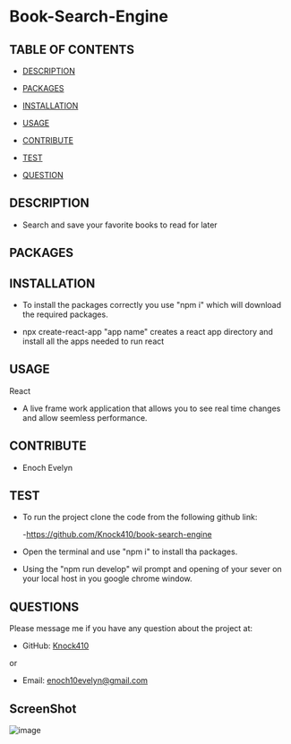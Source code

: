 # Book-Search-Engine


## TABLE OF CONTENTS
  - [DESCRIPTION](#description)
  - [PACKAGES](#packages)
  - [INSTALLATION](#installation)
  - [USAGE](#usage)
  
  - [CONTRIBUTE](#contribute)
  - [TEST](#test)
  - [QUESTION](#questions)


## DESCRIPTION

        
- Search and save your favorite books to read for later 


## PACKAGES




## INSTALLATION

      
- To install the packages correctly you use "npm i" which will download the required packages.

- npx create-react-app "app name" creates a react app directory and install all the apps needed to run react


## USAGE


React

- A live frame work application that allows you to see real time changes and allow seemless performance.

## CONTRIBUTE


- Enoch Evelyn


## TEST

      
- To run the project  clone the code from the following github link:

   -https://github.com/Knock410/book-search-engine

- Open the terminal and use "npm i" to install tha packages.

- Using the "npm run develop" wil prompt and opening of your sever on your local host in you google chrome window.

## QUESTIONS


Please message me if you have any question about the project at:



- GitHub: [Knock410](https://github.com/Knock410)

or


- Email: [enoch10evelyn@gmail.com](mailto:enoch10evelyn@gmail.com})



        
## ScreenShot 

![image](https://user-images.githubusercontent.com/107076722/202336090-ced9cad3-e0b5-4421-a927-c8e22fdf2994.png)

